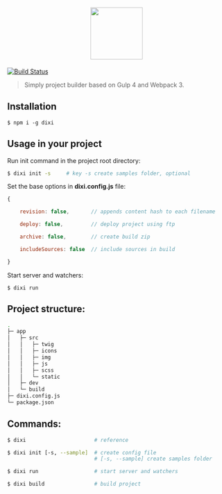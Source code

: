 <h1 align="center">
    <img width="120" height="120" src="https://cdn.rawgit.com/grig0ry/dixi/75285ac9/media/dixi.svg">
</h1>

[![Build Status](https://travis-ci.org/grig0ry/dixi.svg?branch=master)](https://travis-ci.org/grig0ry/dixi)

> Simply project builder based on Gulp 4 and Webpack 3.

## Installation

```
$ npm i -g dixi
```

## Usage in your project

Run init command in the project root directory:

``` bash
$ dixi init -s     # key -s create samples folder, optional
```

Set the base options in **dixi.config.js** file:

``` javascript
{

    revision: false,       // appends content hash to each filename

    deploy: false,         // deploy project using ftp

    archive: false,        // create build zip

    includeSources: false  // include sources in build

}
```

Start server and watchers:

```
$ dixi run
```

## Project structure:

``` bash
.
├─ app                   
│   ├─ src
│   │   ├─ twig
│   │   ├─ icons
│   │   ├─ img
│   │   ├─ js
│   │   ├─ scss
│   │   └─ static
│   ├─ dev          
│   └─ build
├─ dixi.config.js
└─ package.json
```

## Commands:

``` bash
$ dixi                      # reference

$ dixi init [-s, --sample]  # create config file
                            # [-s, --sample] create samples folder

$ dixi run                  # start server and watchers

$ dixi build                # build project
```
